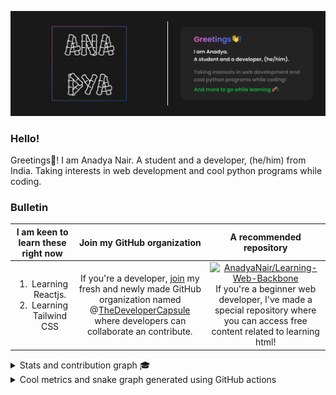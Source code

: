 <img src="https://raw.githubusercontent.com/AnadyaNair/AnadyaNair/main/dark%20theme%20new%20detailed%20banner.png"></img>

### Hello!

Greetings👋! I am Anadya Nair.
A student and a developer, (he/him) from India. Taking interests in web development and cool python programs while coding.

### Bulletin
|I am keen to learn these right now|Join my GitHub organization| A recommended repository|
|:---:|:---:|:---:|
| <ol><li>Learning Reactjs.</li> <li>Learning Tailwind CSS</li></ol> |If you're a developer, [join](https://github.com/TheDeveloperCapsule/Join) my fresh and newly made GitHub organization named @[TheDeveloperCapsule](https://github.com/TheDeveloperCapsule) where developers can collaborate an contribute.|[![AnadyaNair/Learning-Web-Backbone](https://github-readme-stats.vercel.app/api/pin/?username=AnadyaNair&repo=Learning-Web-Backbone)](https://github.com/AnadyaNair/Learning-Web-Backbone)<br> If you're a beginner web developer, I've made a special repository where you can access free content related to learning html! |

<details>
<summary>Stats and contribution graph 🎓</summary>
<br>
<img src ="https://github-readme-stats.vercel.app/api?username=AnadyaNair&show_icons=true&theme=default"></img>
<br> <br>
<img src="https://activity-graph.herokuapp.com/graph?username=AnadyaNair&theme=xcode"></img>
</details>

<details>
<summary>Cool metrics and snake graph generated using GitHub actions</summary>
<br>
<img src="https://raw.githubusercontent.com/AnadyaNair/AnadyaNair/57bfde07bc70dba846d0677ac411e21e1b1ff248/github-metrics.svg"></img>
<br> <br>
<img src="https://github.com/AnadyaNair/AnadyaNair/raw/output/github-contribution-grid-snake.svg"></img>
</details>
